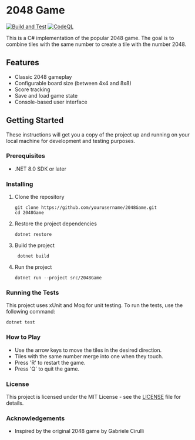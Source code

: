 # 2048 Game

[![Build and Test](https://github.com/ArtemStepanov/2048Game/actions/workflows/dotnet-ci.yml/badge.svg)](https://github.com/ArtemStepanov/2048Game/actions/workflows/dotnet-ci.yml)
[![CodeQL](https://github.com/ArtemStepanov/2048Game/actions/workflows/github-code-scanning/codeql/badge.svg)](https://github.com/ArtemStepanov/2048Game/actions/workflows/github-code-scanning/codeql)

This is a C# implementation of the popular 2048 game. The goal is to combine tiles with the same number to create a tile with the number 2048.

## Features

- Classic 2048 gameplay
- Configurable board size (between 4x4 and 8x8)
- Score tracking
- Save and load game state
- Console-based user interface

## Getting Started

These instructions will get you a copy of the project up and running on your local machine for development and testing purposes.

### Prerequisites

- .NET 8.0 SDK or later

### Installing

1. Clone the repository
   ```shell
   git clone https://github.com/yourusername/2048Game.git
   cd 2048Game
   ```

2. Restore the project dependencies
   ```shell
   dotnet restore
   ```

3. Build the project
   ```shell
    dotnet build
    ```

4. Run the project
    ```shell
    dotnet run --project src/2048Game
    ```

### Running the Tests

This project uses xUnit and Moq for unit testing. To run the tests, use the following command:

```shell
dotnet test
```

### How to Play

- Use the arrow keys to move the tiles in the desired direction.
- Tiles with the same number merge into one when they touch.
- Press 'R' to restart the game.
- Press 'Q' to quit the game.

### License

This project is licensed under the MIT License - see the [LICENSE](LICENSE) file for details.

### Acknowledgements

- Inspired by the original 2048 game by Gabriele Cirulli